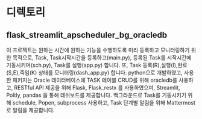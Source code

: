 # 디렉토리
## flask_streamlit_apscheduler_bg_oracledb
이 프로젝트는 원하는 시간에 원하는 기능을 수행하도록 미리 등록하고 모니터링하기 위한 목적으로, Task, Task시작시간을 등록하고(main.py), 등록된 Task를 시작시간에 기동시키며(sch.py), Task를 실행(app.py) 합니다. 또, Task 등록(R),실행(I),완료(S,E),죽임(K) 상태를 모니터링(dash_app.py) 합니다. 
python으로 개발하였고, 사용한 패키지는 Oracle 데이터베이스에 TASK 테이블 CRUD를 위해 oracledb를 사용하고, RESTful API 제공을 위해 Flask, Flask_restx 를 사용하였으며, Streamlit, Poltly, pandas 을 통해 데쉬보드를 제공합니다. 백그라운드로 Task를 기동시키기 위해 schedule, Popen, subprocess 사용하고, Task 단계별 알림을 위해 Mattermost 로 알림을 제공합니다.
